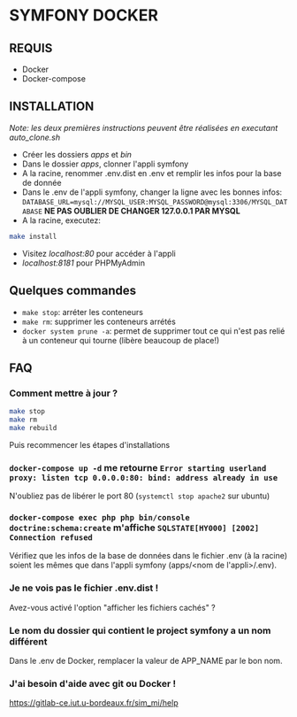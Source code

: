 # SYMFONY DOCKER

## REQUIS

* Docker
* Docker-compose

## INSTALLATION

*Note: les deux premières instructions peuvent être réalisées en executant auto_clone.sh*

* Créer les dossiers *apps* et *bin*
* Dans le dossier *apps*, clonner l'appli symfony
* A la racine, renommer .env.dist en .env et remplir les infos pour la base de donnée
* Dans le .env de l'appli symfony, changer la ligne avec les bonnes infos: `DATABASE_URL=mysql://MYSQL_USER:MYSQL_PASSWORD@mysql:3306/MYSQL_DATABASE` **NE PAS OUBLIER DE CHANGER 127.0.0.1 PAR MYSQL**
* A la racine, executez:

```bash
make install
```

* Visitez *localhost:80* pour accéder à l'appli
* *localhost:8181* pour PHPMyAdmin

## Quelques commandes

* `make stop`: arréter les conteneurs
* `make rm`: supprimer les conteneurs arrétés
* `docker system prune -a`: permet de supprimer tout ce qui n'est pas relié à un conteneur qui tourne (libère beaucoup de place!)

## FAQ

### Comment mettre à jour ?

```bash
make stop
make rm
make rebuild
```
Puis recommencer les étapes d'installations

### `docker-compose up -d` me retourne `Error starting userland proxy: listen tcp 0.0.0.0:80: bind: address already in use`

N'oubliez pas de libérer le port 80 (`systemctl stop apache2` sur ubuntu)

### `docker-compose exec php php bin/console doctrine:schema:create` m'affiche `SQLSTATE[HY000] [2002] Connection refused`

Vérifiez que les infos de la base de données dans le fichier .env (à la racine) soient les mêmes que dans l'appli symfony (apps/\<nom de l'appli\>/.env).

### Je ne vois pas le fichier .env.dist !

Avez-vous activé l'option "afficher les fichiers cachés" ?

### Le nom du dossier qui contient le project symfony a un nom différent

Dans le .env de Docker, remplacer la valeur de APP_NAME par le bon nom.

### J'ai besoin d'aide avec git ou Docker !

https://gitlab-ce.iut.u-bordeaux.fr/sim_mi/help